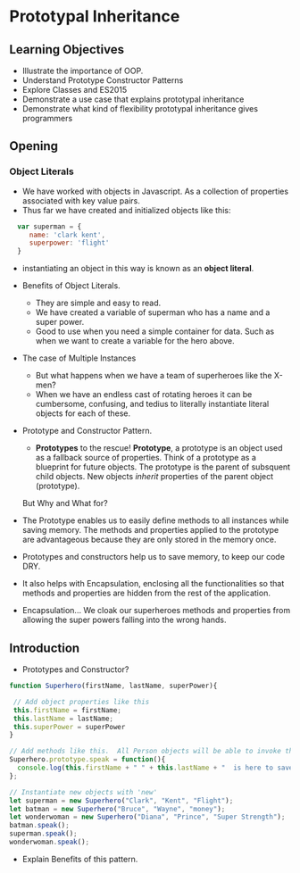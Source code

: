 # Prototypal Inheritance

## Learning Objectives
* Illustrate the importance of OOP.
* Understand Prototype Constructor Patterns
* Explore Classes and ES2015
* Demonstrate a use case that explains prototypal inheritance
* Demonstrate what kind of flexibility prototypal inheritance gives programmers




## Opening
### Object Literals
  - We have worked with objects in Javascript. As a collection of properties associated with  key value pairs.
  - Thus far we have created and initialized objects like this:

```javascript
  var superman = {
     name: 'clark kent',
     superpower: 'flight'
  }
```

  - instantiating an object in this way is known as an **object literal**.

* Benefits of Object Literals.
  - They are simple and easy to read.
  - We have created a variable of superman who has a name and a super power.
  - Good to use when you need a simple container for data. Such as when we want to create a variable for the hero above.
  
* The case of Multiple Instances
  - But what happens when we have a team of superheroes like the X-men?
  - When we have an endless cast of rotating heroes it can be cumbersome, confusing, and tedius to literally instantiate literal objects for each of these.

* Prototype and Constructor Pattern.
  - **Prototypes** to the rescue!
  **Prototype**, a prototype is an object used as a fallback source of properties. Think of a prototype as a blueprint for future objects. The prototype is the parent of subsquent child objects. New objects *inherit* properties of the parent object (prototype).

  But Why and What for?
* The Prototype enables us to easily define methods to all instances while saving memory. The methods and properties applied to the prototype are advantageous because they are only stored in the memory once.

* Prototypes and constructors help us to save memory, to keep our code DRY.
 * It also helps with Encapsulation, enclosing all the functionalities so that methods and properties are hidden from the rest of the application.
  - Encapsulation... We cloak our superheroes methods and properties from allowing the super powers falling into the wrong hands.

## Introduction
* Prototypes and Constructor?

```javascript
function Superhero(firstName, lastName, superPower){

 // Add object properties like this
 this.firstName = firstName;
 this.lastName = lastName;
 this.superPower = superPower
}

// Add methods like this.  All Person objects will be able to invoke this
Superhero.prototype.speak = function(){
  console.log(this.firstName + " " + this.lastName + "  is here to save the day with my " + this.superPower + "!" );
};

// Instantiate new objects with 'new'
let superman = new Superhero("Clark", "Kent", "Flight");
let batman = new Superhero("Bruce", "Wayne", "money");
let wonderwoman = new Superhero("Diana", "Prince", "Super Strength");
batman.speak();
superman.speak();
wonderwoman.speak();
```
* Explain Benefits of this pattern.
